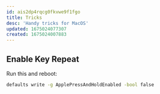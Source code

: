 ```yaml
---
id: ais2dp4rqcg0fkvwe9f1fgo
title: Tricks
desc: 'Handy tricks for MacOS'
updated: 1675024077307
created: 1675024007883
---
```


## Enable Key Repeat

Run this and reboot:

```bash
defaults write -g ApplePressAndHoldEnabled -bool false
```

